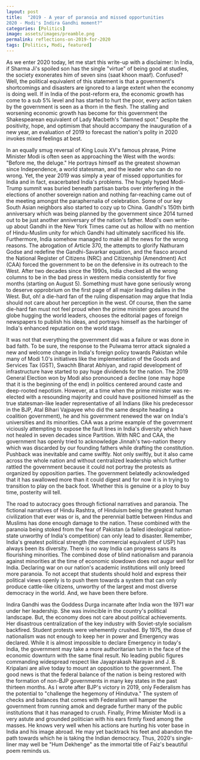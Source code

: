 ```yaml
---
layout: post
title:  "2019 - A year of paranoia and missed opportunities
2020 - Modi's Indira Gandhi moment?"
categories: [Politics]
image: assets/images/preamble.png
permalink: reflections-on-2019-for-2020
tags: [Politics, Modi, featured]
---
```

As we enter 2020 today, let me start this write-up with a disclaimer: In India, if Sharma Ji's spoiled son has the single "virtue" of being good at studies, the society exonerates him of seven sins (saat khoon maaf). Confused? Well, the political equivalent of this statement is that a government's shortcomings and disasters are ignored to a large extent when the economy is doing well. If in India of the post-reform era, the economic growth has come to a sub 5% level and has started to hurt the poor, every action taken by the government is seen as a thorn in the flesh. The stalling and worsening economic growth has become for this government the Shakespearean equivalent of Lady Macbeth's "damned spot." Despite the positivity, hope, and optimism that should accompany the inauguration of a new year, an evaluation of 2019 to forecast the nation's polity in 2020 invokes mixed feelings at best.

In an equally smug reversal of King Louis XV's famous phrase, Prime Minister Modi is often seen as approaching the West with the words: "Before me, the deluge." He portrays himself as the greatest showman since Independence, a world statesman, and the leader who can do no wrong. Yet, the year 2019 was simply a year of missed opportunities for India and in fact, exacerbated India's problems. The hugely hyped Modi-Trump summit was buried beneath partisan barbs over interfering in the elections of another sovereign nation and nothing far-reaching came out of the meeting amongst the paraphernalia of celebration. Some of our key South Asian neighbors also started to cozy up to China. Gandhi's 150th birth anniversary which was being planned by the government since 2014 turned out to be just another anniversary of the nation's father. Modi's own write-up about Gandhi in the New York Times came out as hollow with no mention of Hindu-Muslim unity for which Gandhi had ultimately sacrificed his life. Furthermore, India somehow managed to make all the news for the wrong reasons. The abrogation of Article 370, the attempts to glorify Nathuram Godse and redefine the Gandhi-Savarkar equation, and the fiasco around the National Register of Citizens (NRC) and Citizenship (Amendment) Act (CAA) forced the government to be on the defensive in its outreach to the West. After two decades since the 1990s, India checked all the wrong columns to be in the bad press in western media consistently for five months (starting on August 5). Something must have gone seriously wrong to deserve opprobrium on the first page of all major leading dailies in the West. But, oh! a die-hard fan of the ruling dispensation may argue that India should not care about her perception in the west. Of course, then the same die-hard fan must not feel proud when the prime minister goes around the globe hugging the world leaders, chooses the editorial pages of foreign newspapers to publish his ideas, and portrays himself as the harbinger of India's enhanced reputation on the world stage. 

It was not that everything the government did was a failure or was done in bad faith. To be sure, the response to the Pulwama terror attack signaled a new and welcome change in India's foreign policy towards Pakistan while many of Modi 1.0's initiatives like the implementation of the Goods and Services Tax (GST), Swachh Bharat Abhiyan, and rapid development of infrastructure have started to pay huge dividends for the nation. The 2019 General Election won by Modi also pronounced a decline (one may hope that it is the beginning of the end) in politics centered around caste and deep-rooted nepotism. However, at a time when the prime minister was re-elected with a resounding majority and could have positioned himself as the true statesman-like leader representative of all Indians (like his predecessor in the BJP, Atal Bihari Vajpayee who did the same despite heading a coalition government), he and his government renewed the war on India's universities and its minorities. CAA was a prime example of the government viciously attempting to expose the fault lines in India's diversity which have not healed in seven decades since Partition. With NRC and CAA, the government has openly tried to acknowledge Jinnah's two-nation theory which was discarded by our founding fathers while drafting the constitution. Pushback was inevitable and came swiftly. Not only swiftly, but it also came across the whole nation and without centralized leadership which further rattled the government because it could not portray the protests as organized by opposition parties. The government belatedly acknowledged that it has swallowed more than it could digest and for now it is in trying to transition to play on the back foot. Whether this is genuine or a ploy to buy time, posterity will tell. 

The road to autocracy goes through fictional narratives and paranoia. The fictional narratives of Hindu Rashtra, of Hinduism being the greatest human civilization that ever was or is, and the perennial battle between Hindus and Muslims has done enough damage to the nation. These combined with the paranoia being stoked from the fear of Pakistan (a failed ideological nation-state unworthy of India's competition) can only lead to disaster. Remember, India's greatest political strength (the commercial equivalent of USP) has always been its diversity. There is no way India can progress sans its flourishing minorities. The combined dose of blind nationalism and paranoia against minorities at the time of economic slowdown does not augur well for India. Declaring war on our nation's academic institutions will only breed more paranoia. To not accept that students should hold and express their political views openly is to push them towards a system that can only produce cattle-like citizens, unworthy of the largest and most diverse democracy in the world. And, we have been there before.

Indira Gandhi was the Goddess Durga incarnate after India won the 1971 war under her leadership. She was invincible in the country's political landscape. But, the economy does not care about political achievements. Her disastrous centralization of the key industry with Soviet-style socialism backfired. Student protests were vehemently crushed. By 1975, the dose of nationalism was not enough to keep her in power and Emergency was declared. While it is almost impossible to declare Emergency in today's India, the government may take a more authoritarian turn in the face of the economic downturn with the same final result. No leading public figures commanding widespread respect like Jayaprakash Narayan and J. B. Kripalani are alive today to mount an opposition to the government. The good news is that the federal balance of the nation is being restored with the formation of non-BJP governments in many key states in the past thirteen months. As I wrote after BJP's victory in 2019, only Federalism has the potential to "challenge the hegemony of Hindutva." The system of checks and balances that comes with Federalism will hamper the government from running amok and degrade further many of the public institutions that it has managed to crush. Finally, Prime Minister Modi is a very astute and grounded politician with his ears firmly fixed among the masses. He knows very well when his actions are hurting his voter base in India and his image abroad. He may yet backtrack his feet and abandon the path towards which he is taking the Indian democracy. Thus, 2020's single-liner may well be "Hum Dekhenge" as the immortal title of Faiz's beautiful poem reminds us.
